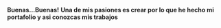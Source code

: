 **Buenas...Buenas!** 
**Una de mis pasiones es crear por lo que he hecho mi portafolio y asi conozcas mis trabajos**
